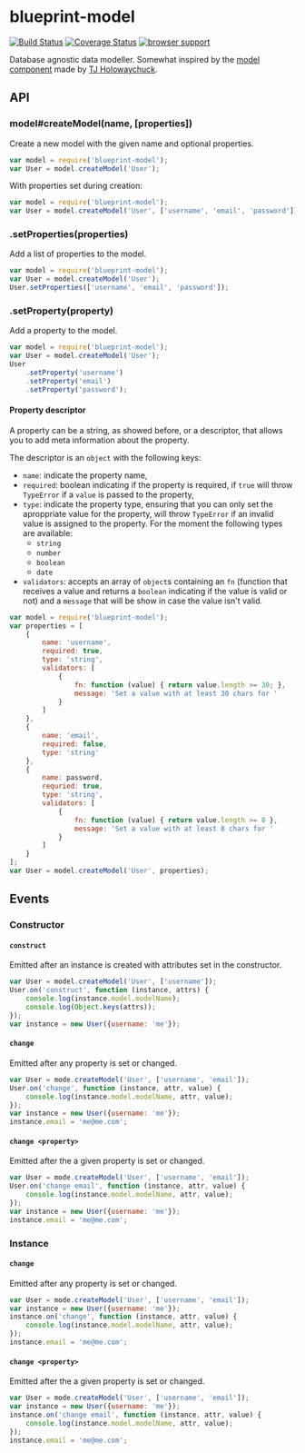 # blueprint-model

[![Build Status][travis-build-status]][travis-build]
[![Coverage Status][coverage-build-status]][coverage-build]
[![browser support][testling-build-status]][testling-build]

Database agnostic data modeller. Somewhat inspired by the [model
component][component-model] made by [TJ Holowaychuck][git-visionmedia].

## API

### model#createModel(name, [properties])

Create a new model with the given name and optional properties.

```javascript
var model = require('blueprint-model');
var User = model.createModel('User');
```

With properties set during creation:

```javascript
var model = require('blueprint-model');
var User = model.createModel('User', ['username', 'email', 'password']);
```

### .setProperties(properties)

Add a list of properties to the model.

```javascript
var model = require('blueprint-model');
var User = model.createModel('User');
User.setProperties(['username', 'email', 'password']);
```

### .setProperty(property)

Add a property to the model.

```javascript
var model = require('blueprint-model');
var User = model.createModel('User');
User
    .setProperty('username')
    .setProperty('email')
    .setProperty('password');
```

#### Property descriptor

A property can be a string, as showed before, or a descriptor, that allows you
to add meta information about the property.

The descriptor is an `object` with the following keys:

* `name`: indicate the property name,
* `required`: boolean indicating if the property is required, if `true` will
  throw `TypeError` if a `value` is passed to the property,
* `type`: indicate the property type, ensuring that you can only set the
  aproppriate value for the property, will throw `TypeError` if an invalid
  value is assigned to the property. For the moment the following types are
  available:
    * `string`
    * `number`
    * `boolean`
    * `date`
* `validators`: accepts an array of `object`s containing an `fn` (function that
  receives a value and returns a `boolean` indicating if the value is valid or
  not) and a `message` that will be show in case the value isn't valid.

```javascript
var model = require('blueprint-model');
var properties = [
    {
        name: 'username',
        required: true,
        type: 'string',
        validators: [
            {
                fn: function (value) { return value.length >= 30; },
                message: 'Set a value with at least 30 chars for '
            }
        ]
    },
    {
        name: 'email',
        required: false,
        type: 'string'
    },
    {
        name: password,
        requried: true,
        type: 'string',
        validators: [
            {
                fn: function (value) { return value.length >= 8 },
                message: 'Set a value with at least 8 chars for '
            }
        ]
    }
];
var User = model.createModel('User', properties);
```

## Events

### Constructor

#### `construct`

Emitted after an instance is created with attributes set in the constructor.

```javascript
var User = model.createModel('User', ['username']);
User.on('construct', function (instance, attrs) {
    console.log(instance.model.modelName);
    console.log(Object.keys(attrs));
});
var instance = new User({username: 'me'});
```

#### `change`

Emitted after any property is set or changed.

```javascript
var User = mode.createModel('User', ['username', 'email']);
User.on('change', function (instance, attr, value) {
    console.log(instance.model.modelName, attr, value);
});
var instance = new User({username: 'me'});
instance.email = 'me@me.com';
```

#### `change <property>`

Emitted after the a given property is set or changed.

```javascript
var User = mode.createModel('User', ['username', 'email']);
User.on('change email', function (instance, attr, value) {
    console.log(instance.model.modelName, attr, value);
});
var instance = new User({username: 'me'});
instance.email = 'me@me.com';
```

### Instance

#### `change`

Emitted after any property is set or changed.

```javascript
var User = mode.createModel('User', ['username', 'email']);
var instance = new User({username: 'me'});
instance.on('change', function (instance, attr, value) {
    console.log(instance.model.modelName, attr, value);
});
instance.email = 'me@me.com';
```

#### `change <property>`

Emitted after the a given property is set or changed.

```javascript
var User = mode.createModel('User', ['username', 'email']);
var instance = new User({username: 'me'});
instance.on('change email', function (instance, attr, value) {
    console.log(instance.model.modelName, attr, value);
});
instance.email = 'me@me.com';
```

[travis-build-status]: https://travis-ci.org/joaodubas/blueprint-model.png?branch=master
[travis-build]: https://travis-ci.org/joaodubas/blueprint-model
[coverage-build-status]: https://coveralls.io/repos/joaodubas/blueprint-model/badge.png?branch=master
[coverage-build]: https://coveralls.io/r/joaodubas/blueprint-model?branch=master
[testling-build-status]: https://ci.testling.com/joaodubas/blueprint-model.png
[testling-build]: https://ci.testling/joaodubas/blueprint-model
[component-model]: https://github.com/component/model
[git-visionmedia]: https://github.com/visionmedia
